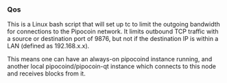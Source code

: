### Qos ###

This is a Linux bash script that will set up tc to limit the outgoing bandwidth for connections to the Pipocoin network. It limits outbound TCP traffic with a source or destination port of 9876, but not if the destination IP is within a LAN (defined as 192.168.x.x).

This means one can have an always-on pipocoind instance running, and another local pipocoind/pipocoin-qt instance which connects to this node and receives blocks from it.
